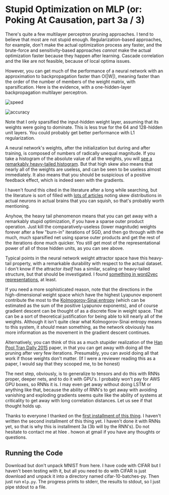 Stupid Optimization on MLP (or: Poking At Causation, part 3a / 3)
===

There's quite a few multilayer perceptron pruning approaches. I tend to believe that most are not stupid enough. Regularization-based approaches, for example, don't make the actual optimization process any faster, and the brute-force and sensitivity-based approaches _cannot_ make the actual optimization faster because they happen after learning. Cascade correlation and the like are not feasible, because of local optima issues.

However, you can get much of the performance of a neural network with an approximation to backpropagation faster than O(|W|), meaning faster than the order of the number of members of the weight matrix, with sparsification. Here is the evidence, with a one-hidden-layer backpropagation multilayer perceptron.

![speed]()

![accuracy]()

Note that I only sparsified the input-hidden weight layer, assuming that its weights were going to dominate. This is less true for the 64 and 128-hidden unit layers. You could probably get better performance with L1 regularization.

A neural network's weights, after the initialization but during and after training, is composed of numbers of radically unequal magnitude. If you take a histogram of the absolute value of all the weights, you will [see a remarkably heavy-tailed histogram](https://github.com/howonlee/mlp_gradient_histograms). But that high skew also means that nearly all of the weights are useless, and can be seen to be useless almost immediately. It also means that you should be suspicious of a positive feedback effect, which is indeed seen with the gradients.

I haven't found this cited in the literature after a long while searching, but the literature is sort of filled with [lots of articles](http://arxiv.org/abs/1506.02626) noting skew distributions in actual neurons in actual brains that you can squish, so that's probably worth mentioning.

Anyhow, the heavy tail phenomenon means that you can get away with a remarkably stupid optimization, if you have a sparse outer product operation. Just kill the comparatively-useless (lower magnitude) weights forever after a few "burn-in" iterations of SGD, and then go through with the much, much sparsified net using sparse outer products and get the rest of the iterations done much quicker. You still get most of the representational power of all of those hidden units, as you can see above.

Typical points in the neural network weight attractor space have this heavy-tail property, with a remarkable durability with respect to the actual dataset. I don't know if the attractor _itself_ has a similar, scaling or heavy-tailed structure, but that should be investigated. I found [something in word2vec representations](http://howonlee.github.io/2016/02/05/Fractal-20Wordvecs.html), at least.

If you need a more sophisticated reason, note that the directions in the high-dimensional weight space which have the highest Lyapunov exponent contribute the most to the [Kolmogorov-Sinai entropy](http://www.scholarpedia.org/article/Kolmogorov-Sinai_entropy) (which can be estimated as the sum of the positive Lyapunov exponents), and of course gradient descent can be thought of as a discrete flow in weight space. That can be a sort of theoretical justification for being able to kill nearly all of the weights. Although it isn't quite clear what Kolmogorov-Sinai entropy means to this system, it _should_ mean something, as the network obviously has more information as the movement in the gradient descent continues.

Alternatively, you can think of this as a much stupider realization of the [Han Pool Tran Dally 2015](http://arxiv.org/abs/1506.02626) paper, in that you can get away with doing all the pruning after very few iterations. Presumably, you can avoid doing all that work if those weights don't matter. (If I were a reviewer reading this as a paper, I would say that they scooped me, to be honest)

The next step, obviously, is to generalize to tensors and do this with RNNs proper, deeper nets, and to do it with GPU's. I probably won't pay for AWS GPU boxes, so RNNs it is. I may even get away without doing LSTM or anything like that, because the ability of RNN's to get away with avoiding vanishing and exploding gradients seems quite like the ability of systems at criticality to get away with long correlation distances. Let us see if that thought holds up.

Thanks to everyone I thanked on the [first installment of this thing](http://howonlee.github.io/2016/01/21/Poking-20At-20Causation1.html). I haven't written the second installment of this thing yet. I haven't done it with RNNs yet, so that is why this is installment 3a (3b will by the RNN's). Do not hesitate to contact me at hlee . howon at gmail if you have any thoughts or questions.

Running the Code
---

Download but don't unpack MNIST from here. I have code with CIFAR but I haven't been testing with it, but all you need to do with CIFAR is just download and unpack it into a directory named cifar-10-batches-py. Then just run `mlp.py`. The progress prints to stderr, the results to stdout, so I just pipe stdout to a file.
